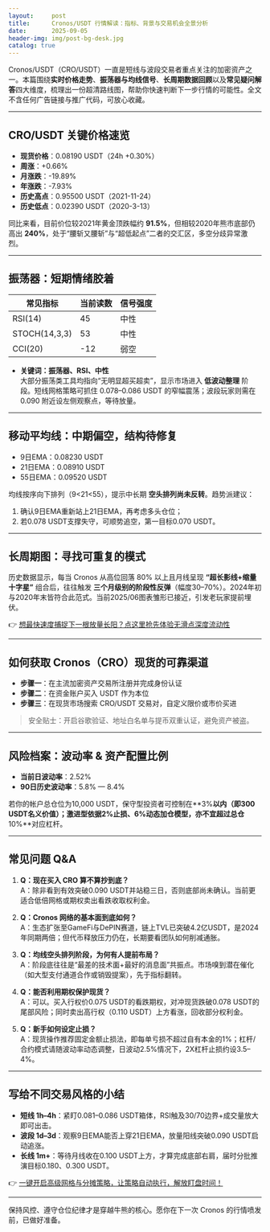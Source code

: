 ```yaml
---
layout:     post
title:      Cronos/USDT 行情解读：指标、背景与交易机会全景分析
date:       2025-09-05
header-img: img/post-bg-desk.jpg
catalog: true
---
```


Cronos/USDT（CRO/USDT）一直是短线与波段交易者重点关注的加密资产之一。本篇围绕**实时价格走势**、**振荡器与均线信号**、**长周期数据回顾**以及**常见疑问解答**四大维度，梳理出一份超清路线图，帮助你快速判断下一步行情的可能性。全文不含任何广告链接与推广代码，可放心收藏。

---

## CRO/USDT 关键价格速览

- **现货价格**：0.08190 USDT（24h +0.30%）  
- **周涨**：+0.66%  
- **月涨跌**：-19.89%  
- **年涨跌**：-7.93%  
- **历史高点**：0.95500 USDT（2021-11-24）  
- **历史低点**：0.02390 USDT（2020-3-13）  

同比来看，目前价位较2021年黄金顶跌幅约 **91.5%**，但相较2020年熊市底部仍高出 **240%**，处于“腰斩又腰斩”与“超低起点”二者的交汇区，多空分歧异常激烈。  

---

## 振荡器：短期情绪胶着

| 常见指标 | 当前读数 | 信号强度 |
| --- | --- | --- |
| RSI(14) | 45 | 中性 |
| STOCH(14,3,3) | 53 | 中性 |
| CCI(20) | -12 | 弱空 |

- **关键词：振荡器、RSI、中性**  
大部分振荡类工具均指向“无明显超买超卖”，显示市场进入 **低波动整理** 阶段。短线网格策略可抓住 0.078–0.086 USDT 的窄幅震荡；波段玩家则需在 0.090 附近设左侧观察点，等待放量。

---

## 移动平均线：中期偏空，结构待修复

- 9日EMA：0.08230 USDT  
- 21日EMA：0.08910 USDT  
- 55日EMA：0.09520 USDT  

均线按序向下排列（9<21<55），提示中长期 **空头排列尚未反转**。趋势派建议：  
1. 确认9日EMA重新站上21日EMA，再考虑多头仓位；  
2. 若0.078 USDT支撑失守，可顺势追空，第一目标0.070 USDT。

---

## 长周期图：寻找可重复的模式

历史数据显示，每当 Cronos 从高位回落 80% 以上且月线呈现 **“超长影线+缩量十字星”** 组合后，往往触发 **三个月级别的阶段性反弹**（幅度30–70%）。2024年初与2020年末皆符合此范式。当前2025/06图表雏形已接近，引发老玩家提前埋伏。

👉 [想最快速度捕捉下一根放量长阳？点这里抢先体验无滑点深度流动性](https://okxdog.com/)

---

## 如何获取 Cronos（CRO）现货的可靠渠道

- **步骤一**：在主流加密资产交易所注册并完成身份认证  
- **步骤二**：在资金账户买入 USDT 作为本位  
- **步骤三**：在现货市场搜索 CRO/USDT 交易对，自定义限价或市价买进  

> 安全贴士：开启谷歌验证、地址白名单与提币双重认证，避免资产被盗。

---

## 风险档案：波动率 & 资产配置比例

- **当前日波动率**：2.52%  
- **90日历史波动率**：5.8% — 8.4%  

若你的帐户总仓位为10,000 USDT，保守型投资者可控制在**3%**以内（即300 USDT名义价值）；激进型依据2%止损、6%动态加仓模型，亦不宜超过总仓**10%**对应杠杆。

---

## 常见问题 Q&A

1. **Q：现在买入 CRO 算不算抄到底？**  
   A：除非看到有效突破0.090 USDT并站稳三日，否则底部尚未确认。当前更适合低倍网格或期权卖出看跌收取权利金。

2. **Q：Cronos 网络的基本面到底如何？**  
   A：生态扩张至GameFi与DePIN赛道，链上TVL已突破4.2亿USDT，是2024年同期两倍；但代币释放压力仍在，长期要看团队如何削减通胀。

3. **Q：均线空头排列阶段，为何有人提前布局？**  
   A：阶段底往往是“最差的技术面+最好的消息面”共振点。市场嗅到潜在催化（如大型支付通道合作或销毁提案），先于指标翻转。

4. **Q：能否利用期权保护现货？**  
   A：可以。买入行权价0.075 USDT的看跌期权，对冲现货跌破0.078 USDT的尾部风险；同时卖出高行权（0.110 USDT）上方看涨，回收部分权利金。

5. **Q：新手如何设定止损？**  
   A：现货操作推荐固定金额止损法，即每单亏损不超过自有本金的1%；杠杆/合约模式请随波动率动态调整，日波动2.5%情况下，2X杠杆止损约设3.5–4%。

---

## 写给不同交易风格的小结

- **短线 1h–4h**：紧盯0.081–0.086 USDT箱体，RSI触及30/70边界+成交量放大即可出击。  
- **波段 1d–3d**：观察9日EMA能否上穿21日EMA，放量阳线突破0.090 USDT启动追涨。  
- **长线 1m+**：等待月线收在0.100 USDT上方，才算完成底部右肩，届时分批推演目标0.180、0.300 USDT。

👉 [一键开启高级网格与分摊策略，让策略自动执行，解放盯盘时间！](https://okxdog.com/)

---

保持风控、遵守仓位纪律才是穿越牛熊的核心。愿你在下一次 Cronos 的行情喷发前，已做好准备。